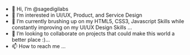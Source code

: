 - 👋 Hi, I’m @sagedigilabs
- 👀 I’m interested in UI/UX, Product, and Service Design
- 🌱 I’m currently brushing up on my HTML5, CSS3, Javascript Skills while constantly improving on my UI/UX Design Skills ...
- 💞️ I’m looking to collaborate on projects that could make this world a better place :)...
- 📫 How to reach me ...

<!---
sagedigilabs/sagedigilabs is a ✨ special ✨ repository because its `README.md` (this file) appears on your GitHub profile.
You can click the Preview link to take a look at your changes.
--->
